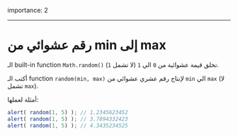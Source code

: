 importance: 2

---

# رقم عشوائي من min إلى  max

الـ built-in function `Math.random()` تخلق قيمة عشوائية من `0` الي `1` (لا تشمل `1`).

أكتب الـ function `random(min, max)` لإنتاج رقم عشري عشوائي من `min` الي `max` (لا تشمل `max`).

أمثلة لعملها:

```js
alert( random(1, 5) ); // 1.2345623452
alert( random(1, 5) ); // 3.7894332423
alert( random(1, 5) ); // 4.3435234525
```
